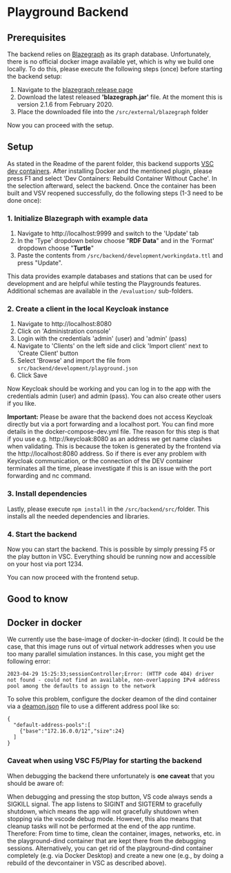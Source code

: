 # Playground Backend

## Prerequisites

The backend relies on [Blazegraph](https://blazegraph.com/) as its graph database. Unfortunately, there is no official docker image available yet, which is why we build one locally. To do this, please execute the following steps (once) before starting the backend setup:

1. Navigate to the [blazegraph release page](https://github.com/blazegraph/database/releases/tag/BLAZEGRAPH_2_1_6_RC)
2. Download the latest released **'blazegraph.jar'** file. At the moment this is version 2.1.6 from February 2020.
3. Place the downloaded file into the ```/src/external/blazegraph``` folder

Now you can proceed with the setup.

## Setup

As stated in the Readme of the parent folder, this backend supports [VSC dev containers](https://code.visualstudio.com/docs/devcontainers/containers). After installing Docker and the mentioned plugin, please press F1 and select 'Dev Containers: Rebuild Container Without Cache'. In the selection afterward, select the backend. Once the container has been built and VSV reopened successfully, do the following steps (1-3 need to be done once):

### 1. Initialize Blazegraph with example data

1. Navigate to http://localhost:9999 and switch to the 'Update' tab
2. In the 'Type' dropdown below choose "**RDF Data**" and in the 'Format' dropdown choose "**Turtle**"
3. Paste the contents from ```/src/backend/development/workingdata.ttl``` and press "Update".

This data provides example databases and stations that can be used for development and are helpful while testing the Playgrounds features. Additional schemas are available in the ```/evaluation/``` sub-folders.

### 2. Create a client in the local Keycloak instance 

1. Navigate to http://localhost:8080
2. Click on 'Administration console'
3. Login with the credentials 'admin' (user) and 'admin' (pass)
4. Navigate to 'Clients' on the left side and click 'Import client' next to 'Create Client' button
5. Select 'Browse' and import the file from ```src/backend/development/playground.json```
6. Click Save

Now Keycloak should be working and you can log in to the app with the credentials admin (user) and admin (pass). You can also create other users if you like. 

**Important:** Please be aware that the backend does not access Keycloak directly but via a port forwarding and a localhost port. You can find more details in the docker-compose-dev.yml file. The reason for this step is that if you use e.g. http://keycloak:8080 as an address we get name clashes when validating. This is because the token is generated by the frontend via the http://localhost:8080 address. So if there is ever any problem with Keycloak communication, or the connection of the DEV container terminates all the time, please investigate if this is an issue with the port forwarding and nc command.

### 3. Install dependencies

Lastly, please execute ```npm install``` in the ```/src/backend/src/```folder. This installs all the needed dependencies and libraries.

### 4. Start the backend

Now you can start the backend. This is possible by simply pressing F5 or the play button in VSC. Everything should be running now and accessible on your host via port 1234.

You can now proceed with the frontend setup.

## Good to know

## Docker in docker

We currently use the base-image of docker-in-docker (dind). It could be the case, that this image runs out of virtual network addresses when you use too many parallel simulation instances. In this case, you might get the following error:
```
2023-04-29 15:25:33;sessionController;Error: (HTTP code 404) driver not found - could not find an available, non-overlapping IPv4 address pool among the defaults to assign to the network 
```
To solve this problem, configure the docker deamon of the dind container via a [deamon.json](https://docs.docker.com/config/daemon/) file to use a different address pool like so:

```
{
  "default-address-pools":[
    {"base":"172.16.0.0/12","size":24}
  ]
}
```

### Caveat when using VSC F5/Play for starting the backend

When debugging the backend there unfortunately is **one caveat** that you should be aware of:

When debugging and pressing the stop button, VS code always sends a SIGKILL signal. The app listens to SIGINT and SIGTERM to gracefully shutdown, which means the app will not gracefully shutdown when stopping via the vscode debug mode. However, this also means that cleanup tasks will not be performed at the end of the app runtime. Therefore: From time to time, clean the container, images, networks, etc. in the playground-dind container that are kept there from the debugging sessions. Alternatively, you can get rid of the playground-dind container completely (e.g. via Docker Desktop) and create a new one (e.g., by doing a rebuild of the devcontainer in VSC as described above).